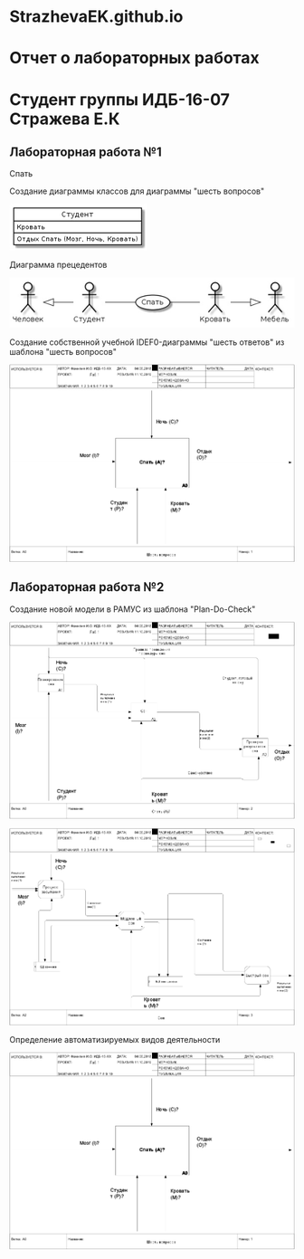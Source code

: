 # StrazhevaEK.github.io
# Отчет о лабораторных работах
# Студент группы ИДБ-16-07 Стражева Е.К
## Лабораторная работа №1
Спать

Создание диаграммы классов для диаграммы "шесть вопросов"

![](https://github.com/StrazhevaEK/StrazhevaEK.github.io/blob/master/byYNi7_Pc-I.jpg)

Диаграмма прецедентов

![](https://github.com/StrazhevaEK/StrazhevaEK.github.io/blob/master/w4uPF4niR-E.jpg)

Создание собственной учебной IDEF0-диаграммы "шесть ответов" из шаблона "шесть вопросов"

![](https://github.com/StrazhevaEK/StrazhevaEK.github.io/blob/master/model.png)

## Лабораторная работа №2

Создание новой модели в РАМУС из шаблона "Plan-Do-Check"

![](https://github.com/StrazhevaEK/StrazhevaEK.github.io/blob/master/model(1).png)

![](https://github.com/StrazhevaEK/StrazhevaEK.github.io/blob/master/model(2).png)

Определение автоматизируемых видов деятельности

![](https://github.com/StrazhevaEK/StrazhevaEK.github.io/blob/master/model3.png)



